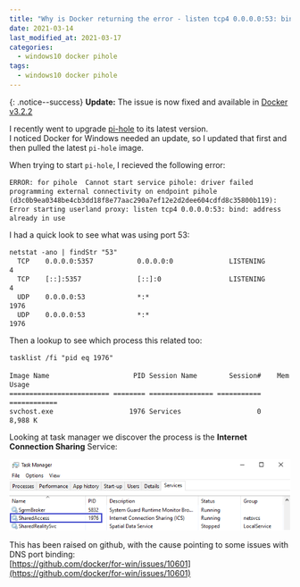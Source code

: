 ```yaml
---
title: "Why is Docker returning the error - listen tcp4 0.0.0.0:53: bind: address already in use?"
date: 2021-03-14
last_modified_at: 2021-03-17
categories:
  - windows10 docker pihole
tags:
  - windows10 docker pihole
---
```

{: .notice--success}
<strong>Update:</strong> The issue is now fixed and available in [Docker v3.2.2](https://www.docker.com/products/docker-desktop)

I recently went to upgrade [pi-hole](https://pi-hole.net/) to its latest version.  
I noticed Docker for Windows needed an update, so I updated that first and then pulled the latest `pi-hole` image.  

When trying to start `pi-hole`, I recieved the following error:
```shell
ERROR: for pihole  Cannot start service pihole: driver failed programming external connectivity on endpoint pihole  
(d3c0b9ea0348be4cb3dd18f8e77aac290a7ef12e2d2dee604cdfd8c35800b119):  
Error starting userland proxy: listen tcp4 0.0.0.0:53: bind: address already in use
```

I had a quick look to see what was using port 53:
```shell
netstat -ano | findStr "53"
  TCP    0.0.0.0:5357           0.0.0.0:0              LISTENING       4
  TCP    [::]:5357              [::]:0                 LISTENING       4
  UDP    0.0.0.0:53             *:*                                    1976
  UDP    0.0.0.0:53             *:*                                    1976
```

Then a lookup to see which process this related too:
```shell
tasklist /fi "pid eq 1976"

Image Name                     PID Session Name        Session#    Mem Usage
========================= ======== ================ =========== ============
svchost.exe                   1976 Services                   0      8,988 K
```

Looking at task manager we discover the process is the **Internet Connection Sharing** Service:  

![Task Manager](/assets/images/posts/docker-dns/task-manager.png)

This has been raised on github, with the cause pointing to some issues with DNS port binding:  
[https://github.com/docker/for-win/issues/10601](https://github.com/docker/for-win/issues/10601)